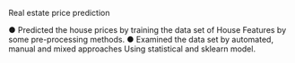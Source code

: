 Real estate price prediction                                        
 
● Predicted the house prices by training the data set of House Features by some pre-processing methods. 
● Examined the data set by automated, manual and mixed approaches Using statistical and sklearn model. 
